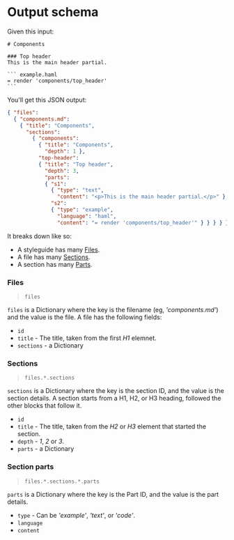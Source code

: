 Output schema
=============

Given this input:

    # Components

    ### Top header
    This is the main header partial.

    ``` example.haml
    = render 'components/top_header'
    ```

You'll get this JSON output:

```json
{ "files":
  { "components.md":
    { "title": "Components",
      "sections":
        { "components":
          { "title": "Components",
            "depth": 1 },
          "top-header":
          { "title": "Top header",
            "depth": 3,
            "parts":
            { "s1":
              { "type": "text",
                "content": "<p>This is the main header partial.</p>" },
              "s2":
              { "type": "example",
                "language": "haml",
                "content": "= render 'components/top_header'" } } } } } } }
```

It breaks down like so:

- A styleguide has many [Files](#files).
- A file has many [Sections](#sections).
- A section has many [Parts](#parts).

### Files

> `files`

`files` is a Dictionary where the key is the filename (eg, _'components.md'_) and the value is the file.
A file has the following fields:

- `id`
- `title` - The title, taken from the first *H1* elemnet.
- `sections` - a Dictionary

### Sections

> `files.*.sections`

`sections` is a Dictionary where the key is the section ID, and the value is the section details. A section starts from a H1, H2, or H3 heading, followed the other blocks that follow it.

- `id`
- `title` - The title, taken from the *H2* or *H3* element that started the section.
- `depth` - _1_, _2_ or _3_.
- `parts` - a Dictionary

### Section parts

> `files.*.sections.*.parts`

`parts` is a Dictionary where the key is the Part ID, and the value is the part details.

- `type` - Can be _'example'_, _'text'_, or _'code'_.
- `language`
- `content`
